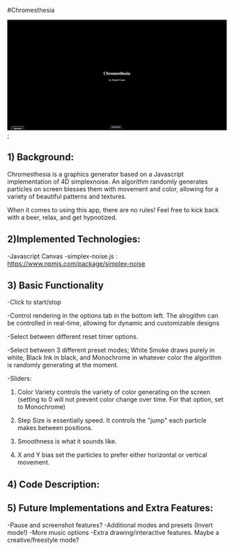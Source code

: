
#Chromesthesia

![](/assets/gif1.gif.sb-0ee26666-VEfZrA);


## 1) Background:
Chromesthesia is a graphics generator based on a Javascript implementation of 4D simplexnoise. An algorithm randomly generates particles on screen blesses them with movement and color, allowing for a variety of beautiful patterns and textures.

When it comes to using this app, there are no rules! Feel free to kick back with a beer, relax, and get hypnotized.

## 2)Implemented Technologies:

-Javascript Canvas
-simplex-noise.js : https://www.npmjs.com/package/simplex-noise


## 3) Basic Functionality

-Click to start/stop

-Control rendering in the options tab in the bottom left. The alrogithm can be controlled in real-time, allowing for dynamic and customizable designs

-Select between different reset timer options.

-Select between 3 different preset modes; White Smoke draws purely in white, Black Ink in black, and Monochrome in whatever color the algorithm is randomly generating at the moment.

-Sliders:

1) Color Variety controls the variety of color generating on the screen (setting to 0 will not prevent color change over time. For that option, set to Monochrome)

2) Step Size is essentially speed.  It controls the "jump" each particle makes between positions.

3) Smoothness is what it sounds like.

4) X and Y bias set the particles to prefer either horizontal or vertical movement.

## 4) Code Description:



## 5) Future Implementations and Extra Features:

-Pause and screenshot features?
-Additional modes and presets (Invert mode!)
-More music options
-Extra drawing/interactive features. Maybe a creative/freestyle mode?






